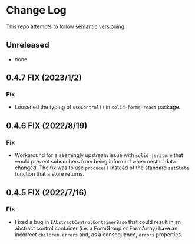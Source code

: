 # Change Log

This repo attempts to follow [semantic versioning](https://semver.org/).

## Unreleased

- none

## 0.4.7 FIX (2023/1/2)

### Fix

- Loosened the typing of `useControl()` in `solid-forms-react` package.

## 0.4.6 FIX (2022/8/19)

### Fix

- Workaround for a seemingly upstream issue with `solid-js/store` that would prevent subscribers from being informed when nested data changed. The fix was to use `produce()` instead of the standard `setState` function that a store returns.

## 0.4.5 FIX (2022/7/16)

### Fix

- Fixed a bug in `IAbstractControlContainerBase` that could result in an abstract control container (i.e. a FormGroup or FormArray) have an incorrect `children.errors` and, as a consequence, `errors` properties.
